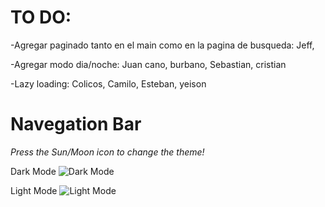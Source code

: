 # TO DO:

-Agregar paginado tanto en el main como en la pagina de busqueda: Jeff, 

-Agregar modo dia/noche: Juan cano, burbano, Sebastian, cristian

-Lazy loading: Colicos, Camilo, Esteban, yeison



# Navegation Bar

*Press the Sun/Moon icon to change the theme!*

Dark Mode
![Dark Mode](https://github.com/Gurottesque/News-App/assets/87156289/8b0141e7-6bf5-41a9-9609-cc2ea7bebf51)

Light Mode
![Light Mode](https://github.com/Gurottesque/News-App/assets/87156289/c4dec2d1-04e2-4cab-bed5-8625ef6ed7aa)


